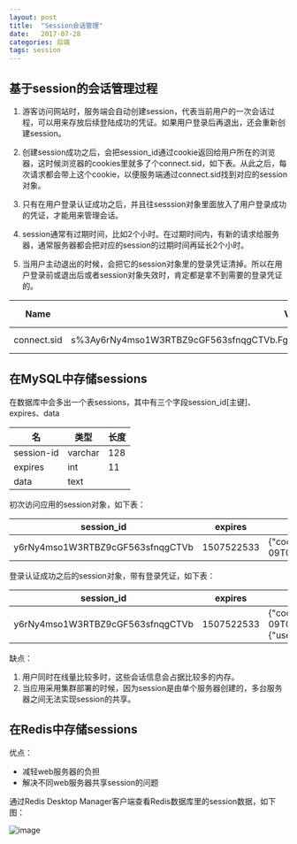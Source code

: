 ```yaml
---
layout: post
title:  "Session会话管理"
date:   2017-07-28
categories: 后端
tags: session
---
```


## 基于session的会话管理过程

1. 游客访问网站时，服务端会自动创建session，代表当前用户的一次会话过程，可以用来存放后续登陆成功的凭证。如果用户登录后再退出，还会重新创建session。

2. 创建session成功之后，会把session_id通过cookie返回给用户所在的浏览器，这时候浏览器的cookies里就多了个connect.sid，如下表。从此之后，每次请求都会带上这个cookie，以便服务端通过connect.sid找到对应的session对象。

3. 只有在用户登录认证成功之后，并且往sesssion对象里面放入了用户登录成功的凭证，才能用来管理会话。

4. session通常有过期时间，比如2个小时。在过期时间内，有新的请求给服务器，通常服务器都会把对应的session的过期时间再延长2个小时。

5. 当用户主动退出的时候，会把它的session对象里的登录凭证清掉。所以在用户登录前或退出后或者session对象失效时，肯定都是拿不到需要的登录凭证的。

Name | Value | Domain | Path | Expires / Max-Age | Size | Http | Secure | SameSite
---|---|---|---|---|---|---|---|---
connect.sid | s%3Ay6rNy4mso1W3RTBZ9cGF563sfnqgCTVb.FgBmfHYK0xHv6aiR7tRpL%2B9ICMpDmmj8L5Pxnnb6iuk | localhost | / | 2017-10-09T04:15:33.087Z | 93 | ✓ |  | 

## 在MySQL中存储sessions

在数据库中会多出一个表sessions，其中有三个字段session_id[主键]、expires、data

名 | 类型 | 长度
---|---|---
session-id | varchar | 128
expires | int | 11
data | text | 

初次访问应用的session对象，如下表：

session_id | expires | data
---|---|---
y6rNy4mso1W3RTBZ9cGF563sfnqgCTVb | 1507522533 | {"cookie":{"originalMaxAge":7200000,"expires":"2017-10-09T04:15:33.401Z","secure":false,"httpOnly":true,"path":"/"}}

登录认证成功之后的session对象，带有登录凭证，如下表：

session_id | expires | data
---|---|---
y6rNy4mso1W3RTBZ9cGF563sfnqgCTVb | 1507522533 | {"cookie":{"originalMaxAge":7200000,"expires":"2017-10-09T04:15:33.401Z","secure":false,"httpOnly":true,"path":"/"},"user":{"user_id":2,"user_name":"xiangry"}}

缺点：

1. 用户同时在线量比较多时，这些会话信息会占据比较多的内存。
2. 当应用采用集群部署的时候，因为session是由单个服务器创建的，多台服务器之间无法实现session的共享。

## 在Redis中存储sessions

优点：
- 减轻web服务器的负担
- 解决不同web服务器共享session的问题

通过Redis Desktop Manager客户端查看Redis数据库里的session数据，如下图：

![image](/assets/images/session-redis.jpg)



